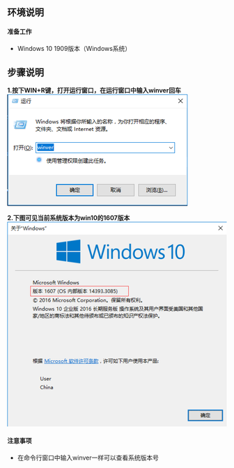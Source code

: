 ## **环境说明**
#### 准备工作
* Windows 10 1909版本（Windows系统）

## **步骤说明**
**1.按下WIN+R键，打开运行窗口，在运行窗口中输入winver回车**
![运行窗口](../img/so_img/run1.png)

**2.下图可见当前系统版本为win10的1607版本**
![结果](../img/so_img/run2.png)

#### 注意事项
* 在命令行窗口中输入winver一样可以查看系统版本号
